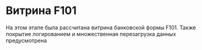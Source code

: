 # Витрина F101
На этом этапе была рассчитана витрина банковской формы F101. Также покрытие логированием и множественная перезагрузка данных предусмотрена  
